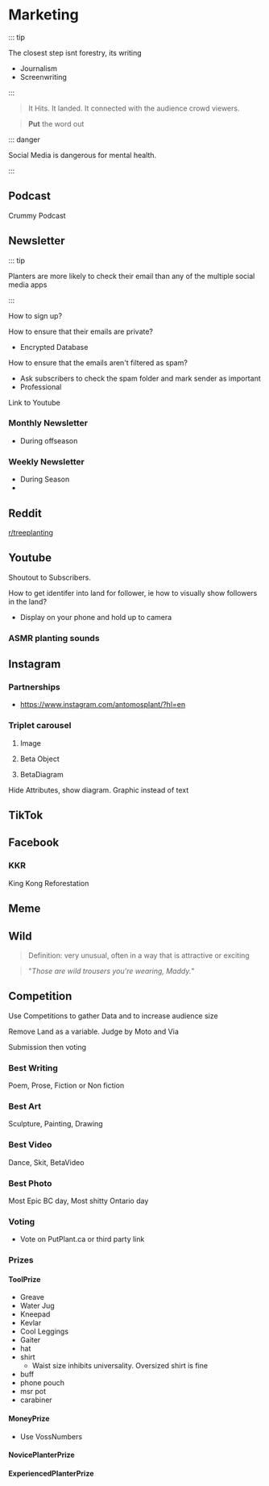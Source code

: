 # Marketing

::: tip

The closest step isnt forestry, its writing

- Journalism
- Screenwriting

:::

> It Hits. It landed. It connected with the audience crowd viewers.

> **Put** the word out

::: danger

Social Media is dangerous for mental health.

:::

## Podcast

Crummy Podcast

## Newsletter

::: tip

Planters are more likely to check their email than any of the multiple social media apps

:::

How to sign up?

How to ensure that their emails are private?

- Encrypted Database

How to ensure that the emails aren't filtered as spam?

- Ask subscribers to check the spam folder and mark sender as important
- Professional

Link to Youtube

### Monthly Newsletter

- During offseason

### Weekly Newsletter

- During Season
-

## Reddit

[r/treeplanting](https://www.reddit.com/r/treeplanting/)

## Youtube

Shoutout to Subscribers.

How to get identifer into land for follower, ie how to visually show followers in the land?

- Display on your phone and hold up to camera

### ASMR planting sounds

## Instagram

### Partnerships

- <https://www.instagram.com/antomosplant/?hl=en>

### Triplet carousel

1. Image

2. Beta Object

3. BetaDiagram

Hide Attributes, show diagram. Graphic instead of text

## TikTok

## Facebook

### KKR

King Kong Reforestation

## Meme

## Wild

>Definition: very unusual, often in a way that is attractive or exciting

>"*Those are wild trousers you're wearing, Maddy.*"

## Competition

Use Competitions to gather Data and to increase audience size

Remove Land as a variable. Judge by Moto and Via

Submission then voting

### Best Writing

Poem, Prose, Fiction or Non fiction

### Best Art

Sculpture, Painting, Drawing

### Best Video

Dance, Skit, BetaVideo

### Best Photo

Most Epic BC day, Most shitty Ontario day

### Voting

- Vote on PutPlant.ca or third party link

### Prizes

#### ToolPrize

- Greave
- Water Jug
- Kneepad
- Kevlar
- Cool Leggings
- Gaiter
- hat
- shirt
    - Waist size inhibits universality. Oversized shirt is fine
- buff
- phone pouch
- msr pot
- carabiner

#### MoneyPrize

- Use VossNumbers

#### NovicePlanterPrize

#### ExperiencedPlanterPrize
